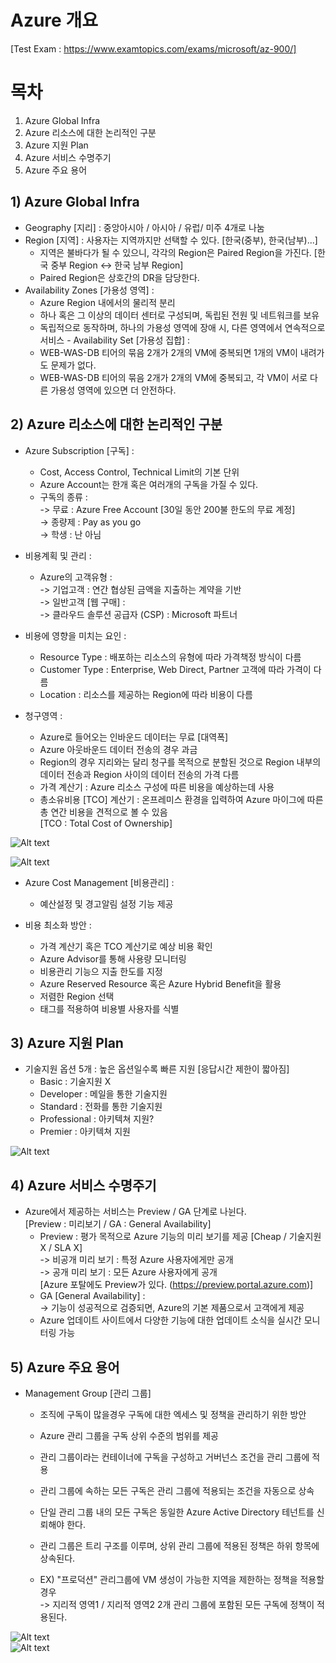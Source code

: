 # Azure 개요
[Test Exam : https://www.examtopics.com/exams/microsoft/az-900/]

# 목차
1) Azure Global Infra
2) Azure 리소스에 대한 논리적인 구분
3) Azure 지원 Plan
4) Azure 서비스 수명주기
5) Azure 주요 용어


## 1) Azure Global Infra
    
   - Geography [지리] : 중앙아시아 / 아시아 / 유럽/ 미주 4개로 나눔
   - Region [지역] : 사용자는 지역까지만 선택할 수 있다. [한국(중부), 한국(남부)...]
      * 지역은 불바다가 될 수 있으니, 각각의 Region은 Paired Region을 가진다.
        [한국 중부 Region <-> 한국 남부 Region]
      * Paired Region은 상호간의 DR을 담당한다.
   - Availability Zones [가용성 영역] : 
      * Azure Region 내에서의 물리적 분리
      * 하나 혹은 그 이상의 데이터 센터로 구성되며, 독립된 전원 및 네트워크를 보유
      * 독립적으로 동작하며, 하나의 가용성 영역에 장애 시, 다른 영역에서 연속적으로 서비스
    - Availability Set [가용성 집합] : 
      * WEB-WAS-DB 티어의 묶음 2개가 2개의 VM에 중복되면 1개의 VM이 내려가도 문제가 없다.
      * WEB-WAS-DB 티어의 묶음 2개가 2개의 VM에 중복되고, 각 VM이 서로 다른 가용성 영역에 있으면 더 안전하다.


## 2) Azure 리소스에 대한 논리적인 구분
    
   * Azure Subscription [구독] : 
      * Cost, Access Control, Technical Limit의 기본 단위  
      * Azure Account는 한개 혹은 여러개의 구독을 가질 수 있다.  
      * 구독의 종류 :  
         -> 무료 : Azure Free Account [30일 동안 200불 한도의 무료 계정]  
         -> 종량제 : Pay as you go  
         -> 학생 : 난 아님  
      
   * 비용계획 및 관리 : 
      * Azure의 고객유형 :   
         -> 기업고객 : 연간 협상된 금액을 지출하는 계약을 기반  
         -> 일반고객 [웹 구매] :   
         -> 클라우드 솔루션 공급자 (CSP) : Microsoft 파트너  
         
   * 비용에 영향을 미치는 요인 :  
      * Resource Type : 배포하는 리소스의 유형에 따라 가격책정 방식이 다름  
      * Customer Type : Enterprise, Web Direct, Partner 고객에 따라 가격이 다름  
      * Location : 리소스를 제공하는 Region에 따라 비용이 다름  
      
   * 청구영역 : 
      * Azure로 들어오는 인바운드 데이터는 무료 [대역폭]  
      * Azure 아웃바운드 데이터 전송의 경우 과금  
      * Region의 경우 지리와는 달리 청구를 목적으로 분할된 것으로 Region 내부의 데이터 전송과 Region 사이의 데이터 전송의 가격 다름  
      * 가격 계산기 : Azure 리소스 구성에 따른 비용을 예상하는데 사용  
      * 총소유비용 [TCO] 계산기 : 온프레미스 환경을 입력하여 Azure 마이그에 따른 총 연간 비용을 견적으로 볼 수 있음  
        [TCO : Total Cost of Ownership]  

![Alt text](capture/AzurePriceCalculator.PNG "가격 계산기") 

![Alt text](capture/AzureTotalCost.PNG "TCO") 

    
   * Azure Cost Management [비용관리] : 
      * 예산설정 및 경고알림 설정 기능 제공  
      
   * 비용 최소화 방안 : 
      * 가격 계산기 혹은 TCO 계산기로 예상 비용 확인  
      * Azure Advisor를 통해 사용량 모니터링  
      * 비용관리 기능으 지출 한도를 지정  
      * Azure Reserved Resource 혹은 Azure Hybrid Benefit을 활용  
      * 저렴한 Region 선택  
      * 태그를 적용하여 비용별 사용자를 식별   
      

## 3) Azure 지원 Plan
    
   * 기술지원 옵션 5개 : 높은 옵션일수록 빠른 지원 [응답시간 제한이 짧아짐] 
      * Basic : 기술지원 X
      * Developer : 메일을 통한 기술지원
      * Standard : 전화를 통한 기술지원
      * Professional : 아키텍쳐 지원?
      * Premier : 아키텍쳐 지원
   
![Alt text](capture/AzureSupportPlan.png "Support Plan 비교")       
       
       
## 4) Azure 서비스 수명주기
      
   * Azure에서 제공하는 서비스는 Preview / GA 단계로 나뉜다.  
     [Preview : 미리보기 / GA : General Availability]  
      * Preview : 평가 목적으로 Azure 기능의 미리 보기를 제공 [Cheap / 기술지원 X / SLA X]  
         -> 비공개 미리 보기 : 특정 Azure 사용자에게만 공개   
         -> 공개 미리 보기 : 모든 Azure 사용자에게 공개  
         [Azure 포탈에도 Preview가 있다. (https://preview.portal.azure.com)]  
      * GA [General Availability] :   
         -> 기능이 성공적으로 검증되면, Azure의 기본 제품으로서 고객에게 제공  
      * Azure 업데이트 사이트에서 다양한 기능에 대한 업데이트 소식을 실시간 모니터링 가능  
      
      
## 5) Azure 주요 용어
      
   * Management Group [관리 그룹]  
      * 조직에 구독이 많을경우 구독에 대한 엑세스 및 정책을 관리하기 위한 방안  
      * Azure 관리 그룹을 구독 상위 수준의 범위를 제공  
      * 관리 그룹이라는 컨테이너에 구독을 구성하고 거버넌스 조건을 관리 그룹에 적용  
      * 관리 그룹에 속하는 모든 구독은 관리 그룹에 적용되는 조건을 자동으로 상속  
      * 단일 관리 그룹 내의 모든 구독은 동일한 Azure Active Directory 테넌트를 신뢰해야 한다.  
      * 관리 그룹은 트리 구조를 이루며, 상위 관리 그룹에 적용된 정책은 하위 항목에 상속된다.  

      * EX) "프로덕션" 관리그룹에 VM 생성이 가능한 지역을 제한하는 정책을 적용할 경우  
         -> 지리적 영역1 / 지리적 영역2 2개 관리 그룹에 포함된 모든 구독에 정책이 적용된다.  
         
![Alt text](capture/AzureManagementGroup.PNG "관리그룹 계층구조")   
![Alt text](capture/AzureManagementGroupDetail.PNG "관리그룹 계층구조")   



